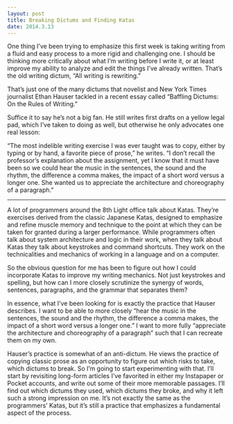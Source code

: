 ```yaml
---
layout: post
title: Breaking Dictums and Finding Katas
date: 2014.3.13
---
```


One thing I’ve been trying to emphasize this first week is taking writing from a fluid and easy process to a more rigid and challenging one. I should be thinking more critically about what I’m writing before I write it, or at least improve my ability to analyze and edit the things I’ve already written. That’s the old writing dictum, “All writing is rewriting.”

That’s just one of the many dictums that novelist and New York Times journalist Ethan Hauser tackled in a recent essay called “Baffling Dictums: On the Rules of Writing.”

Suffice it to say he’s not a big fan. He still writes first drafts on a yellow legal pad, which I’ve taken to doing as well, but otherwise he only advocates one real lesson:

“The most indelible writing exercise I was ever taught was to copy, either by typing or by hand, a favorite piece of prose,” he writes. “I don’t recall the professor’s explanation about the assignment, yet I know that it must have been so we could hear the music in the sentences, the sound and the rhythm, the difference a comma makes, the impact of a short word versus a longer one. She wanted us to appreciate the architecture and choreography of a paragraph.”

***

A lot of programmers around the 8th Light office talk about Katas. They’re exercises derived from the classic Japanese Katas, designed to emphasize and refine muscle memory and technique to the point at which they can be taken for granted during a larger performance. While programmers often talk about system architecture and logic in their work, when they talk about Katas they talk about keystrokes and command shortcuts. They work on the technicalities and mechanics of working in a language and on a computer.

So the obvious question for me has been to figure out how I could incorporate Katas to improve my writing mechanics. Not just keystrokes and spelling, but how can I more closely scrutinize the synergy of words, sentences, paragraphs, and the grammar that separates them?

In essence, what I’ve been looking for is exactly the practice that Hauser describes. I want to be able to more closely “hear the music in the sentences, the sound and the rhythm, the difference a comma makes, the impact of a short word versus a longer one.” I want to more fully “appreciate the architecture and choreography of a paragraph” such that I can recreate them on my own.

Hauser’s practice is somewhat of an anti-dictum. He views the practice of copying classic prose as an opportunity to figure out which risks to take, which dictums to break. So I’m going to start experimenting with that. I’ll start by revisiting long-form articles I’ve favorited in either my Instapaper or Pocket accounts, and write out some of their more memorable passages. I’ll find out which dictums they used, which dictums they broke, and why it left such a strong impression on me. It’s not exactly the same as the programmers’ Katas, but it’s still a practice that emphasizes a fundamental aspect of the process.